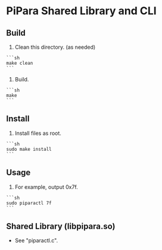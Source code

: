 PiPara Shared Library and CLI
=============================

## Build
  1. Clean this directory. (as needed)

    ```sh
    make clean
    ```

  1. Build.

    ```sh
    make
    ```

## Install
  1. Install files as root.

    ```sh
    sudo make install
    ```

## Usage
  1. For example, output 0x7f.

    ```sh
    sudo piparactl 7f
    ```

## Shared Library (libpipara.so)
  * See "piparactl.c".

